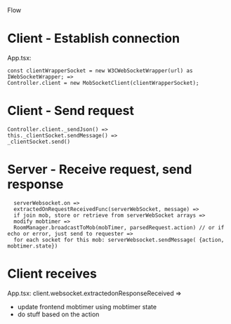 Flow

# Client - Establish connection
App.tsx:

``` 
const clientWrapperSocket = new W3CWebSocketWrapper(url) as IWebSocketWrapper; =>
Controller.client = new MobSocketClient(clientWrapperSocket);
```

# Client - Send request
```
Controller.client._sendJson() => 
this._clientSocket.sendMessage() => 
_clientSocket.send()
```

# Server - Receive request, send response
```
  serverWebsocket.on => 
  extractedOnRequestReceivedFunc(serverWebSocket, message) => 
  if join mob, store or retrieve from serverWebSocket arrays =>
  modify mobtimer =>
  RoomManager.broadcastToMob(mobTimer, parsedRequest.action) // or if echo or error, just send to requester => 
  for each socket for this mob: serverWebsocket.sendMessage( {action, mobtimer.state}) 
```

# Client receives
App.tsx:
client.websocket.extractedonResponseReceived =>
- update frontend mobtimer using mobtimer state
- do stuff based on the action
